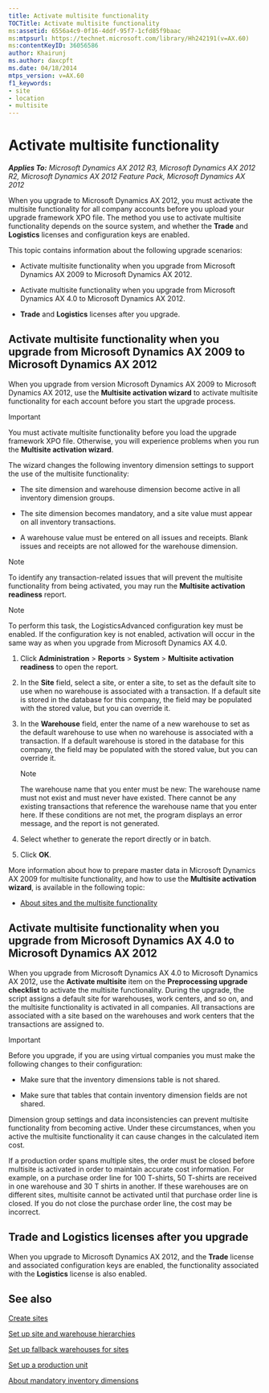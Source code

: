 ```yaml
---
title: Activate multisite functionality
TOCTitle: Activate multisite functionality
ms:assetid: 6556a4c9-0f16-4ddf-95f7-1cfd85f9baac
ms:mtpsurl: https://technet.microsoft.com/library/Hh242191(v=AX.60)
ms:contentKeyID: 36056586
author: Khairunj
ms.author: daxcpft
ms.date: 04/18/2014
mtps_version: v=AX.60
f1_keywords:
- site
- location
- multisite
---
```


# Activate multisite functionality 


_**Applies To:** Microsoft Dynamics AX 2012 R3, Microsoft Dynamics AX 2012 R2, Microsoft Dynamics AX 2012 Feature Pack, Microsoft Dynamics AX 2012_

When you upgrade to Microsoft Dynamics AX 2012, you must activate the multisite functionality for all company accounts before you upload your upgrade framework XPO file. The method you use to activate multisite functionality depends on the source system, and whether the **Trade** and **Logistics** licenses and configuration keys are enabled.

This topic contains information about the following upgrade scenarios:

  - Activate multisite functionality when you upgrade from Microsoft Dynamics AX 2009 to Microsoft Dynamics AX 2012.

  - Activate multisite functionality when you upgrade from Microsoft Dynamics AX 4.0 to Microsoft Dynamics AX 2012.

  - **Trade** and **Logistics** licenses after you upgrade.

## Activate multisite functionality when you upgrade from Microsoft Dynamics AX 2009 to Microsoft Dynamics AX 2012

When you upgrade from version Microsoft Dynamics AX 2009 to Microsoft Dynamics AX 2012, use the **Multisite activation wizard** to activate multisite functionality for each account before you start the upgrade process.


> [!IMPORTANT]
> <P>You must activate multisite functionality before you load the upgrade framework XPO file. Otherwise, you will experience problems when you run the <STRONG>Multisite activation wizard</STRONG>.</P>



The wizard changes the following inventory dimension settings to support the use of the multisite functionality:

  - The site dimension and warehouse dimension become active in all inventory dimension groups.

  - The site dimension becomes mandatory, and a site value must appear on all inventory transactions.

  - A warehouse value must be entered on all issues and receipts. Blank issues and receipts are not allowed for the warehouse dimension.


> [!NOTE]
> <P>To identify any transaction-related issues that will prevent the multisite functionality from being activated, you may run the <STRONG>Multisite activation readiness</STRONG> report.</P>




> [!NOTE]
> <P>To perform this task, the LogisticsAdvanced configuration key must be enabled. If the configuration key is not enabled, activation will occur in the same way as when you upgrade from Microsoft Dynamics AX 4.0.</P>



1.  Click **Administration** \> **Reports** \> **System** \> **Multisite activation readiness** to open the report.

2.  In the **Site** field, select a site, or enter a site, to set as the default site to use when no warehouse is associated with a transaction. If a default site is stored in the database for this company, the field may be populated with the stored value, but you can override it.

3.  In the **Warehouse** field, enter the name of a new warehouse to set as the default warehouse to use when no warehouse is associated with a transaction. If a default warehouse is stored in the database for this company, the field may be populated with the stored value, but you can override it.
    

    > [!NOTE]
    > <P>The warehouse name that you enter must be new: The warehouse name must not exist and must never have existed. There cannot be any existing transactions that reference the warehouse name that you enter here. If these conditions are not met, the program displays an error message, and the report is not generated.</P>



4.  Select whether to generate the report directly or in batch.

5.  Click **OK**.

More information about how to prepare master data in Microsoft Dynamics AX 2009 for multisite functionality, and how to use the **Multisite activation wizard**, is available in the following topic:

  - [About sites and the multisite functionality](about-sites-and-the-multisite-functionality.md)

## Activate multisite functionality when you upgrade from Microsoft Dynamics AX 4.0 to Microsoft Dynamics AX 2012

When you upgrade from Microsoft Dynamics AX 4.0 to Microsoft Dynamics AX 2012, use the **Activate multisite** item on the **Preprocessing upgrade checklist** to activate the multisite functionality. During the upgrade, the script assigns a default site for warehouses, work centers, and so on, and the multisite functionality is activated in all companies. All transactions are associated with a site based on the warehouses and work centers that the transactions are assigned to.


> [!IMPORTANT]
> <P>Before you upgrade, if you are using virtual companies you must make the following changes to their configuration:</P>
> <UL>
> <LI>
> <P>Make sure that the inventory dimensions table is not shared.</P>
> <LI>
> <P>Make sure that tables that contain inventory dimension fields are not shared.</P></LI></UL>
> <P>Dimension group settings and data inconsistencies can prevent multisite functionality from becoming active. Under these circumstances, when you active the multisite functionality it can cause changes in the calculated item cost.</P>
> <P>If a production order spans multiple sites, the order must be closed before multisite is activated in order to maintain accurate cost information. For example, on a purchase order line for 100 T-shirts, 50 T-shirts are received in one warehouse and 30 T shirts in another. If these warehouses are on different sites, multisite cannot be activated until that purchase order line is closed. If you do not close the purchase order line, the cost may be incorrect.</P>



## Trade and Logistics licenses after you upgrade

When you upgrade to Microsoft Dynamics AX 2012, and the **Trade** license and associated configuration keys are enabled, the functionality associated with the **Logistics** license is also enabled.

## See also

[Create sites](create-sites.md)

[Set up site and warehouse hierarchies](set-up-site-and-warehouse-hierarchies.md)

[Set up fallback warehouses for sites](set-up-fallback-warehouses-for-sites.md)

[Set up a production unit](set-up-a-production-unit.md)

[About mandatory inventory dimensions](about-mandatory-inventory-dimensions.md)

  


